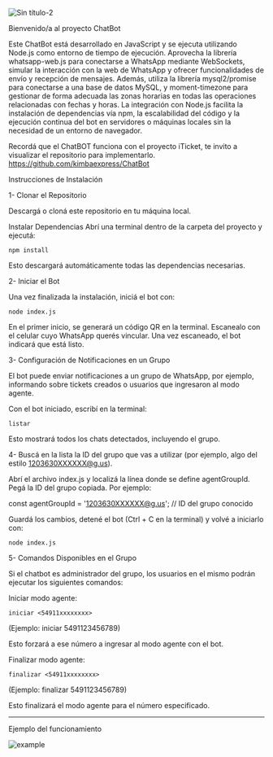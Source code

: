 
![Sin título-2](https://github.com/user-attachments/assets/4a277518-35aa-4bbd-babe-8dd9fa690aa5)

Bienvenido/a al proyecto ChatBot

Este ChatBot está desarrollado en JavaScript y se ejecuta utilizando Node.js como entorno de tiempo de ejecución. Aprovecha la librería whatsapp-web.js para conectarse a WhatsApp mediante WebSockets, simular la interacción con la web de WhatsApp y ofrecer funcionalidades de envío y recepción de mensajes. Además, utiliza la librería mysql2/promise para conectarse a una base de datos MySQL, y moment-timezone para gestionar de forma adecuada las zonas horarias en todas las operaciones relacionadas con fechas y horas. La integración con Node.js facilita la instalación de dependencias vía npm, la escalabilidad del código y la ejecución continua del bot en servidores o máquinas locales sin la necesidad de un entorno de navegador.

Recordá que el ChatBOT funciona con el proyecto iTicket, te invito a visualizar el repositorio para implementarlo.
https://github.com/kimbaexpress/ChatBot

Instrucciones de Instalación

  1- Clonar el Repositorio
  
  Descargá o cloná este repositorio en tu máquina local.

  Instalar Dependencias
  Abrí una terminal dentro de la carpeta del proyecto y ejecutá:

    npm install

Esto descargará automáticamente todas las dependencias necesarias.

2- Iniciar el Bot

Una vez finalizada la instalación, iniciá el bot con:

    node index.js

En el primer inicio, se generará un código QR en la terminal. Escanealo con el celular cuyo WhatsApp querés vincular. Una vez escaneado, el bot indicará que está listo.

3- Configuración de Notificaciones en un Grupo

El bot puede enviar notificaciones a un grupo de WhatsApp, por ejemplo, informando sobre tickets creados o usuarios que ingresaron al modo agente.

Con el bot iniciado, escribí en la terminal:

    listar

Esto mostrará todos los chats detectados, incluyendo el grupo.

4- Buscá en la lista la ID del grupo que vas a utilizar (por ejemplo, algo del estilo 1203630XXXXXX@g.us).

Abrí el archivo index.js y localizá la línea donde se define agentGroupId. Pegá la ID del grupo copiada. Por ejemplo:

const agentGroupId = '1203630XXXXXX@g.us'; // ID del grupo conocido

Guardá los cambios, detené el bot (Ctrl + C en la terminal) y volvé a iniciarlo con:

    node index.js

5- Comandos Disponibles en el Grupo

Si el chatbot es administrador del grupo, los usuarios en el mismo podrán ejecutar los siguientes comandos:

Iniciar modo agente:

    iniciar <54911xxxxxxxx>

(Ejemplo: iniciar 5491123456789)

Esto forzará a ese número a ingresar al modo agente con el bot.

Finalizar modo agente:

    finalizar <54911xxxxxxxx>

(Ejemplo: finalizar 5491123456789)

Esto finalizará el modo agente para el número especificado.

____________________________________________________________________________________________________________________________________________________________

Ejemplo del funcionamiento


![example](https://github.com/user-attachments/assets/c0e0ba49-6e65-47d1-b9ab-3a703e50149d)
